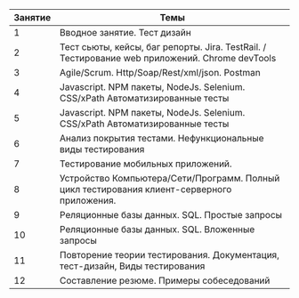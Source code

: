 |Занятие  | Темы |
| ------------- | ------------- |
| 1  | Вводное занятие. Тест дизайн |
| 2  | Тест сьюты, кейсы, баг репорты. Jira. TestRail. / Тестирование web приложений. Chrome devTools |
| 3  | Agile/Scrum. Http/Soap/Rest/xml/json. Postman |
| 4  | Javascript. NPM пакеты, NodeJs. Selenium. CSS/xPath Автоматизированные тесты |
| 5  | Javascript. NPM пакеты, NodeJs. Selenium. CSS/xPath Автоматизированные тесты |
| 6  | Анализ покрытия тестами. Нефункциональные виды тестирования |
| 7  | Тестирование мобильных приложений.  |
| 8  | Устройство Компьютера/Сети/Программ. Полный цикл тестирования клиент-серверного приложения. |
| 9  | Реляционные базы данных. SQL. Простые запросы |
| 10  | Реляционные базы данных. SQL. Вложенные запросы |
| 11  | Повторение теории тестирования. Документация, тест-дизайн, Виды тестирования |
| 12  | Составление резюме. Примеры собеседований  |



